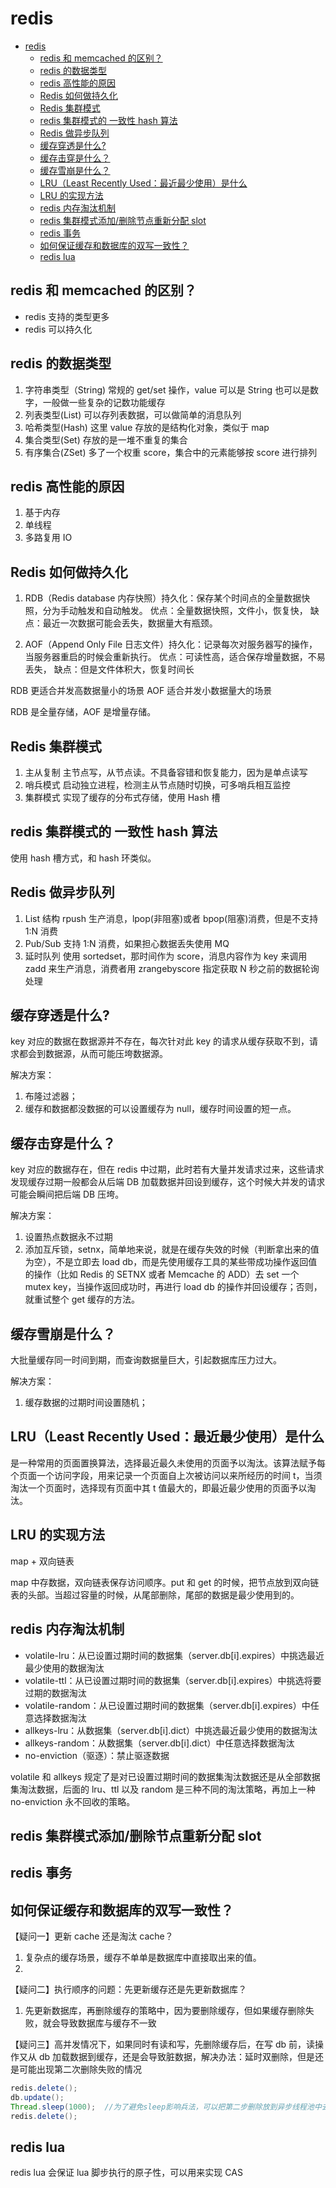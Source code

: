 # redis

<!-- @import "[TOC]" {cmd="toc" depthFrom=1 depthTo=6 orderedList=false} -->

<!-- code_chunk_output -->

- [redis](#redis)
  - [redis 和 memcached 的区别？](#redis-和-memcached-的区别)
  - [redis 的数据类型](#redis-的数据类型)
  - [redis 高性能的原因](#redis-高性能的原因)
  - [Redis 如何做持久化](#redis-如何做持久化)
  - [Redis 集群模式](#redis-集群模式)
  - [redis 集群模式的 一致性 hash 算法](#redis-集群模式的-一致性-hash-算法)
  - [Redis 做异步队列](#redis-做异步队列)
  - [缓存穿透是什么?](#缓存穿透是什么)
  - [缓存击穿是什么？](#缓存击穿是什么)
  - [缓存雪崩是什么？](#缓存雪崩是什么)
  - [LRU（Least Recently Used：最近最少使用）是什么](#lruleast-recently-used最近最少使用是什么)
  - [LRU 的实现方法](#lru-的实现方法)
  - [redis 内存淘汰机制](#redis-内存淘汰机制)
  - [redis 集群模式添加/删除节点重新分配 slot](#redis-集群模式添加删除节点重新分配-slot)
  - [redis 事务](#redis-事务)
  - [如何保证缓存和数据库的双写一致性？](#如何保证缓存和数据库的双写一致性)
  - [redis lua](#redis-lua)

<!-- /code_chunk_output -->

## redis 和 memcached 的区别？

- redis 支持的类型更多
- redis 可以持久化

## redis 的数据类型

1. 字符串类型（String) 常规的 get/set 操作，value 可以是 String 也可以是数字，一般做一些复杂的记数功能缓存
2. 列表类型(List) 可以存列表数据，可以做简单的消息队列
3. 哈希类型(Hash) 这里 value 存放的是结构化对象，类似于 map
4. 集合类型(Set) 存放的是一堆不重复的集合
5. 有序集合(ZSet) 多了一个权重 score，集合中的元素能够按 score 进行排列

## redis 高性能的原因

1. 基于内存
2. 单线程
3. 多路复用 IO

## Redis 如何做持久化

1. RDB（Redis database 内存快照）持久化：保存某个时间点的全量数据快照，分为手动触发和自动触发。
   优点：全量数据快照，文件小，恢复快，
   缺点：最近一次数据可能会丢失，数据量大有瓶颈。

2. AOF（Append Only File 日志文件）持久化：记录每次对服务器写的操作，当服务器重启的时候会重新执行。
   优点：可读性高，适合保存增量数据，不易丢失，
   缺点：但是文件体积大，恢复时间长

RDB 更适合并发高数据量小的场景
AOF 适合并发小数据量大的场景

RDB 是全量存储，AOF 是增量存储。

## Redis 集群模式

1. 主从复制 主节点写，从节点读。不具备容错和恢复能力，因为是单点读写
2. 哨兵模式 启动独立进程，检测主从节点随时切换，可多哨兵相互监控
3. 集群模式 实现了缓存的分布式存储，使用 Hash 槽

## redis 集群模式的 一致性 hash 算法

使用 hash 槽方式，和 hash 环类似。

## Redis 做异步队列

1. List 结构 rpush 生产消息，lpop(非阻塞)或者 bpop(阻塞)消费，但是不支持 1:N 消费
2. Pub/Sub 支持 1:N 消费，如果担心数据丢失使用 MQ
3. 延时队列 使用 sortedset，那时间作为 score，消息内容作为 key 来调用 zadd 来生产消息，消费者用 zrangebyscore 指定获取 N 秒之前的数据轮询处理

## 缓存穿透是什么?

key 对应的数据在数据源并不存在，每次针对此 key 的请求从缓存获取不到，请求都会到数据源，从而可能压垮数据源。

解决方案：

1. 布隆过滤器；
2. 缓存和数据都没数据的可以设置缓存为 null，缓存时间设置的短一点。

## 缓存击穿是什么？

key 对应的数据存在，但在 redis 中过期，此时若有大量并发请求过来，这些请求发现缓存过期一般都会从后端 DB 加载数据并回设到缓存，这个时候大并发的请求可能会瞬间把后端 DB 压垮。

解决方案：

1. 设置热点数据永不过期
2. 添加互斥锁，setnx，简单地来说，就是在缓存失效的时候（判断拿出来的值为空），不是立即去 load db，而是先使用缓存工具的某些带成功操作返回值的操作（比如 Redis 的 SETNX 或者 Memcache 的 ADD）去 set 一个 mutex key，当操作返回成功时，再进行 load db 的操作并回设缓存；否则，就重试整个 get 缓存的方法。

## 缓存雪崩是什么？

大批量缓存同一时间到期，而查询数据量巨大，引起数据库压力过大。

解决方案：

1. 缓存数据的过期时间设置随机；

## LRU（Least Recently Used：最近最少使用）是什么

是一种常用的页面置换算法，选择最近最久未使用的页面予以淘汰。该算法赋予每个页面一个访问字段，用来记录一个页面自上次被访问以来所经历的时间 t，当须淘汰一个页面时，选择现有页面中其 t 值最大的，即最近最少使用的页面予以淘汰。

## LRU 的实现方法

map + 双向链表

map 中存数据，双向链表保存访问顺序。put 和 get 的时候，把节点放到双向链表的头部。当超过容量的时候，从尾部删除，尾部的数据是最少使用到的。

## redis 内存淘汰机制

- volatile-lru：从已设置过期时间的数据集（server.db[i].expires）中挑选最近最少使用的数据淘汰
- volatile-ttl：从已设置过期时间的数据集（server.db[i].expires）中挑选将要过期的数据淘汰
- volatile-random：从已设置过期时间的数据集（server.db[i].expires）中任意选择数据淘汰
- allkeys-lru：从数据集（server.db[i].dict）中挑选最近最少使用的数据淘汰
- allkeys-random：从数据集（server.db[i].dict）中任意选择数据淘汰
- no-enviction（驱逐）：禁止驱逐数据

volatile 和 allkeys 规定了是对已设置过期时间的数据集淘汰数据还是从全部数据集淘汰数据，后面的 lru、ttl 以及 random 是三种不同的淘汰策略，再加上一种 no-enviction 永不回收的策略。

## redis 集群模式添加/删除节点重新分配 slot

## redis 事务

## 如何保证缓存和数据库的双写一致性？

【疑问一】更新 cache 还是淘汰 cache？

1. 复杂点的缓存场景，缓存不单单是数据库中直接取出来的值。
2.

【疑问二】执行顺序的问题：先更新缓存还是先更新数据库？

1. 先更新数据库，再删除缓存的策略中，因为要删除缓存，但如果缓存删除失败，就会导致数据库与缓存不一致

【疑问三】高并发情况下，如果同时有读和写，先删除缓存后，在写 db 前，读操作又从 db 加载数据到缓存，还是会导致脏数据，解决办法：延时双删除，但是还是可能出现第二次删除失败的情况

```java
redis.delete();
db.update();
Thread.sleep(1000);  //为了避免sleep影响兵法，可以把第二步删除放到异步线程池中去
redis.delete();
```

## redis lua

redis lua 会保证 lua 脚步执行的原子性，可以用来实现 CAS
